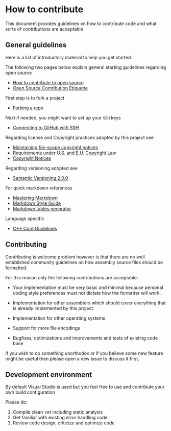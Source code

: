 
# How to contribute

This document provides guidelines on how to contribute code and what sorts of
contributions are acceptable

## General guidelines

Here is a list of introductory material to help you get started.

The following two pages below explain general starting guidelines regarding open source

- [How to contribute to open source][contribute to open source]
- [Open Source Contribution Etiquette][open source etiquette]

First step is to fork a project

- [Forking a repo][Forking a repo]

Next if needed, you might want to set up your `SSH` keys

- [Connecting to GitHub with SSH][github ssh]

Regarding license and Copyright practices adopted by this project see

- [Maintaining file-scope copyright notices][filescope copyright]
- [Requirements under U.S. and E.U. Copyright Law][copyright law]
- [Copyright Notices][copyright notices]

Regarding versioning adopted see

- [Semantic Versioning 2.0.0][semantic versioning]

For quick markdown references

- [Mastering Markdown][markdown mastering]
- [Markdown Style Guide][markdown style]
- [Markdown tables generator][markdown tables]

Language specific

- [C++ Core Guidelines][guidelines]

## Contributing

Contributing is welcome problem however is that there are no well established community guidelines
on how assembly source files should be formatted.

For this reason only the following contributions are acceptable:

- Your implementation must be very basic and minimal because personal coding style preferences must
not dictate how the formatter will work.

- Implementation for other assemblers which should cover everything that is already implemented by
this project.

- Implementation for other operating systems

- Support for more file encodings

- Bugfixes, optimizations and improvements and tests of existing code base

If you wish to do something unorthodox or if you believe some new feature might be useful then
please open a new issue to discuss it first.

## Development environment

By default Visual Studio is used but you feel free to use and contribute your own build configuration

Please do:

1. Compile clean `\W4` including static analysis
2. Get familiar with existing error handling code
3. Review code design, criticize and optimize code

[contribute to open source]: https://opensource.guide/how-to-contribute "How to contribute to open source"
[open source etiquette]: https://tirania.org/blog/archive/2010/Dec-31.html "Open Source Contribution Etiquette"
[Forking a repo]: https://docs.github.com/en/get-started/quickstart/fork-a-repo "Forking a repo"
[github ssh]: https://docs.github.com/en/authentication/connecting-to-github-with-ssh "Connecting to GitHub with SSH"
[filescope copyright]: https://softwarefreedom.org/resources/2012/ManagingCopyrightInformation.html#maintaining-file-scope-copyright-notices "Maintaining file-scope copyright notices"
[copyright law]: http://softwarefreedom.org/resources/2007/originality-requirements.html "Requirements under U.S. and E.U. Copyright Law"
[copyright notices]: https://www.gnu.org/prep/maintain/html_node/Copyright-Notices.html "Copyright Notices"
[semantic versioning]: https://semver.org "Semantic Versioning"
[markdown mastering]: https://docs.github.com/en/get-started/writing-on-github/getting-started-with-writing-and-formatting-on-github/basic-writing-and-formatting-syntax "Visit GitHub"
[markdown style]: https://cirosantilli.com/markdown-style-guide "Visit markdown guide"
[markdown tables]: https://www.tablesgenerator.com/markdown_tables "Visit table generator site"
[guidelines]: https://github.com/isocpp/CppCoreGuidelines/blob/master/CppCoreGuidelines.md "Visit GitHub page"
